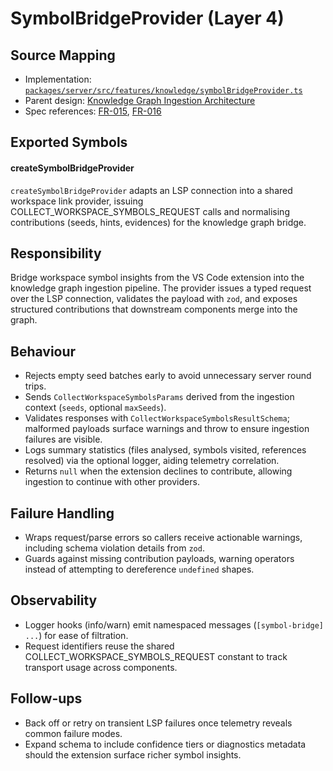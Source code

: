 # SymbolBridgeProvider (Layer 4)

## Source Mapping
- Implementation: [`packages/server/src/features/knowledge/symbolBridgeProvider.ts`](../../../packages/server/src/features/knowledge/symbolBridgeProvider.ts)
- Parent design: [Knowledge Graph Ingestion Architecture](../../layer-3/knowledge-graph-ingestion.mdmd.md)
- Spec references: [FR-015](../../../specs/001-link-aware-diagnostics/spec.md#functional-requirements), [FR-016](../../../specs/001-link-aware-diagnostics/spec.md#functional-requirements)

## Exported Symbols

#### createSymbolBridgeProvider
`createSymbolBridgeProvider` adapts an LSP connection into a shared workspace link provider, issuing COLLECT_WORKSPACE_SYMBOLS_REQUEST calls and normalising contributions (seeds, hints, evidences) for the knowledge graph bridge.

## Responsibility
Bridge workspace symbol insights from the VS Code extension into the knowledge graph ingestion pipeline. The provider issues a typed request over the LSP connection, validates the payload with `zod`, and exposes structured contributions that downstream components merge into the graph.

## Behaviour
- Rejects empty seed batches early to avoid unnecessary server round trips.
- Sends `CollectWorkspaceSymbolsParams` derived from the ingestion context (`seeds`, optional `maxSeeds`).
- Validates responses with `CollectWorkspaceSymbolsResultSchema`; malformed payloads surface warnings and throw to ensure ingestion failures are visible.
- Logs summary statistics (files analysed, symbols visited, references resolved) via the optional logger, aiding telemetry correlation.
- Returns `null` when the extension declines to contribute, allowing ingestion to continue with other providers.

## Failure Handling
- Wraps request/parse errors so callers receive actionable warnings, including schema violation details from `zod`.
- Guards against missing contribution payloads, warning operators instead of attempting to dereference `undefined` shapes.

## Observability
- Logger hooks (info/warn) emit namespaced messages (`[symbol-bridge] ...`) for ease of filtration.
- Request identifiers reuse the shared COLLECT_WORKSPACE_SYMBOLS_REQUEST constant to track transport usage across components.

## Follow-ups
- Back off or retry on transient LSP failures once telemetry reveals common failure modes.
- Expand schema to include confidence tiers or diagnostics metadata should the extension surface richer symbol insights.
